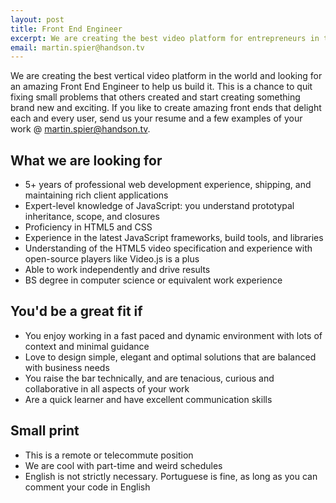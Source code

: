 ```yaml
---
layout: post
title: Front End Engineer
excerpt: We are creating the best video platform for entrepreneurs in the world and looking for an amazing Android Developer to help us build it.
email: martin.spier@handson.tv
---
```


We are creating the best vertical video platform in the world and looking for an amazing Front End Engineer to help us build it. This is a chance to quit fixing small problems that others created and start creating something brand new and exciting. If you like to create amazing front ends that delight each and every user, send us your resume and a few examples of your work @ [martin.spier@handson.tv](mailto:martin.spier@handson.tv).

## What we are looking for

* 5+ years of professional web development experience, shipping, and maintaining rich client applications
* Expert-level knowledge of JavaScript: you understand prototypal inheritance, scope, and closures
* Proficiency in HTML5 and CSS
* Experience in the latest JavaScript frameworks, build tools, and libraries
* Understanding of the HTML5 video specification and experience with open-source players like Video.js is a plus
* Able to work independently and drive results
* BS degree in computer science or equivalent work experience

## You'd be a great fit if

* You enjoy working in a fast paced and dynamic environment with lots of context and minimal guidance
* Love to design simple, elegant and optimal solutions that are balanced with business needs
* You raise the bar technically, and are tenacious, curious and collaborative in all aspects of your work
* Are a quick learner and have excellent communication skills

## Small print

* This is a remote or telecommute position
* We are cool with part-time and weird schedules
* English is not strictly necessary. Portuguese is fine, as long as you can comment your code in English
